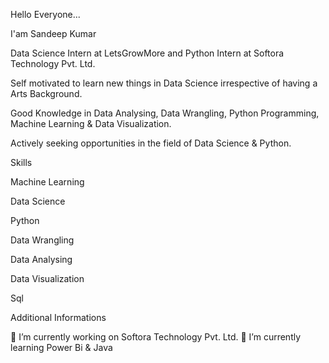 Hello Everyone...

I'am Sandeep Kumar

Data Science Intern at LetsGrowMore and Python Intern at Softora Technology Pvt. Ltd.

Self motivated to learn new things in Data Science irrespective of having a Arts Background.

Good Knowledge in Data Analysing, Data Wrangling, Python Programming, Machine Learning & Data Visualization.

Actively seeking opportunities in the field of Data Science & Python.

Skills

Machine Learning

Data Science

Python

Data Wrangling

Data Analysing

Data Visualization

Sql

Additional Informations

🔭 I’m currently working on Softora Technology Pvt. Ltd.
🌱 I’m currently learning Power Bi & Java

